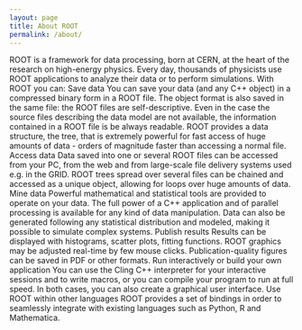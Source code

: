 ```yaml
---
layout: page
title: About ROOT
permalink: /about/
---
```


ROOT is a framework for data processing, born at CERN, at the heart of the research on high-energy physics. Every day, thousands of physicists use ROOT applications to analyze their data or to perform simulations. With ROOT you can:
Save data You can save your data (and any C++ object) in a compressed binary form in a ROOT file. The object format is also saved in the same file: the ROOT files are self-descriptive. Even in the case the source files describing the data model are not available, the information contained in a ROOT file is be always readable. ROOT provides a data structure, the tree, that is extremely powerful for fast access of huge amounts of data - orders of magnitude faster than accessing a normal file.
Access data Data saved into one or several ROOT files can be accessed from your PC, from the web and from large-scale file delivery systems used e.g. in the GRID. ROOT trees spread over several files can be chained and accessed as a unique object, allowing for loops over huge amounts of data.
Mine data Powerful mathematical and statistical tools are provided to operate on your data. The full power of a C++ application and of parallel processing is available for any kind of data manipulation. Data can also be generated following any statistical distribution and modeled, making it possible to simulate complex systems.
Publish results Results can be displayed with histograms, scatter plots, fitting functions. ROOT graphics may be adjusted real-time by few mouse clicks. Publication-quality figures can be saved in PDF or other formats.
Run interactively or build your own application You can use the Cling C++ interpreter for your interactive sessions and to write macros, or you can compile your program to run at full speed. In both cases, you can also create a graphical user interface.
Use ROOT within other languages ROOT provides a set of bindings in order to seamlessly integrate with existing languages such as Python, R and Mathematica.
